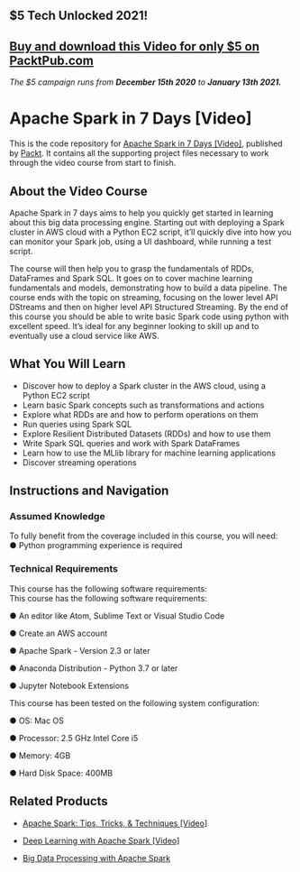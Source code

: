 ## $5 Tech Unlocked 2021!
[Buy and download this Video for only $5 on PacktPub.com](https://www.packtpub.com/product/apache-spark-in-7-days-video/9781789809145)
-----
*The $5 campaign         runs from __December 15th 2020__ to __January 13th 2021.__*

# Apache Spark in 7 Days [Video]
This is the code repository for [Apache Spark in 7 Days [Video]](https://www.packtpub.com/application-development/apache-spark-7-days-video?utm_source=github&utm_medium=repository&utm_campaign=9781789809145), published by [Packt](https://www.packtpub.com/?utm_source=github). It contains all the supporting project files necessary to work through the video course from start to finish.
## About the Video Course
Apache Spark in 7 days aims to help you quickly get started in learning about this big data processing engine. Starting out with deploying a Spark cluster in AWS cloud with a Python EC2 script, it’ll quickly dive into how you can monitor your Spark job, using a UI dashboard, while running a test script.

The course will then help you to grasp the fundamentals of RDDs, DataFrames and Spark SQL. It goes on to cover machine learning fundamentals and models, demonstrating how to build a data pipeline.  The course ends with the topic on streaming, focusing on the lower level API DStreams and then on higher level API Structured Streaming. By the end of this course you should be able to write basic Spark code using python with excellent speed. It’s ideal for any beginner looking to skill up and to eventually use a cloud service like AWS.


<H2>What You Will Learn</H2>
<DIV class=book-info-will-learn-text>
<UL>
<LI>Discover how to deploy a Spark cluster in the AWS cloud, using a Python EC2 script 
<LI>Learn basic Spark concepts such as transformations and actions 
<LI>Explore what RDDs are and how to perform operations on them 
<LI>Run queries using Spark SQL 
<LI>Explore Resilient Distributed Datasets (RDDs) and how to use them 
<LI>Write Spark SQL queries and work with Spark DataFrames 
<LI>Learn how to use the MLlib library for machine learning applications 
<LI>Discover streaming operations </LI></UL></DIV>

## Instructions and Navigation
### Assumed Knowledge
To fully benefit from the coverage included in this course, you will need:<br/>
●	Python programming experience is required
### Technical Requirements
This course has the following software requirements:<br/>
This course has the following software requirements:

●	An editor like Atom, Sublime Text or Visual Studio Code

●	Create an AWS account

●	Apache Spark - Version 2.3 or later

●	Anaconda Distribution - Python 3.7 or later

●	Jupyter Notebook Extensions

This course has been tested on the following system configuration:

●	OS: Mac OS

●	Processor: 2.5 GHz Intel Core i5

●	Memory: 4GB

●	Hard Disk Space: 400MB


## Related Products
* [Apache Spark: Tips, Tricks, & Techniques [Video]](https://www.packtpub.com/application-development/apache-spark-tips-tricks-techniques-video?utm_source=github&utm_medium=repository&utm_campaign=9781789801125)

* [Deep Learning with Apache Spark [Video]](https://www.packtpub.com/big-data-and-business-intelligence/deep-learning-apache-spark-video?utm_source=github&utm_medium=repository&utm_campaign=9781787286689)

* [Big Data Processing with Apache Spark](https://www.packtpub.com/application-development/big-data-processing-apache-spark?utm_source=github&utm_medium=repository&utm_campaign=9781789953688)

